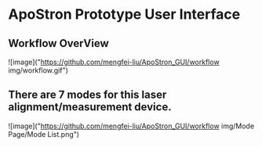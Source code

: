 # ApoStron Prototype User Interface

## Workflow OverView

![image]("https://github.com/mengfei-liu/ApoStron_GUI/workflow img/workflow.gif")

## There are 7 modes for this laser alignment/measurement device.

![image]("https://github.com/mengfei-liu/ApoStron_GUI/workflow img/Mode Page/Mode List.png")